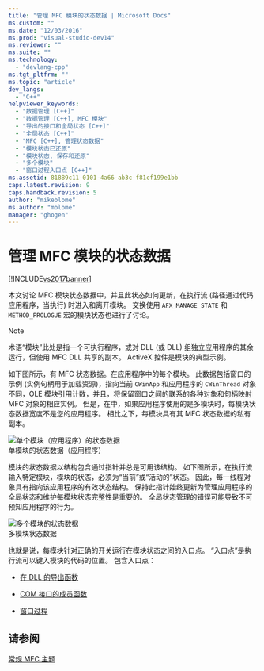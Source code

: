 ```yaml
---
title: "管理 MFC 模块的状态数据 | Microsoft Docs"
ms.custom: ""
ms.date: "12/03/2016"
ms.prod: "visual-studio-dev14"
ms.reviewer: ""
ms.suite: ""
ms.technology: 
  - "devlang-cpp"
ms.tgt_pltfrm: ""
ms.topic: "article"
dev_langs: 
  - "C++"
helpviewer_keywords: 
  - "数据管理 [C++]"
  - "数据管理 [C++], MFC 模块"
  - "导出的接口和全局状态 [C++]"
  - "全局状态 [C++]"
  - "MFC [C++], 管理状态数据"
  - "模块状态已还原"
  - "模块状态, 保存和还原"
  - "多个模块"
  - "窗口过程入口点 [C++]"
ms.assetid: 81889c11-0101-4a66-ab3c-f81cf199e1bb
caps.latest.revision: 9
caps.handback.revision: 5
author: "mikeblome"
ms.author: "mblome"
manager: "ghogen"
---
```

# 管理 MFC 模块的状态数据
[!INCLUDE[vs2017banner](../assembler/inline/includes/vs2017banner.md)]

本文讨论 MFC 模块状态数据中，并且此状态如何更新，在执行流 \(路径通过代码应用程序，当执行\) 时进入和离开模块。  交换使用 `AFX_MANAGE_STATE` 和 `METHOD_PROLOGUE` 宏的模块状态也进行了讨论。  
  
> [!NOTE]
>  术语“模块”此处是指一个可执行程序，或对 DLL \(或 DLL\) 组独立应用程序的其余运行，但使用 MFC DLL 共享的副本。  ActiveX 控件是模块的典型示例。  
  
 如下图所示，有 MFC 状态数据。在应用程序中的每个模块。  此数据包括窗口的示例 \(实例句柄用于加载资源\)，指向当前 `CWinApp` 和应用程序的 `CWinThread` 对象不同，OLE 模块引用计数，并且，将保留窗口之间的联系的各种对象和句柄映射 MFC 对象的相应实例。  但是，在中，如果应用程序使用的是多模块时，每模块状态数据宽度不是您的应用程序。  相比之下，每模块具有其 MFC 状态数据的私有副本。  
  
 ![单个模块（应用程序）的状态数据](../Image/vc387N1.gif "vc387N1")  
单模块的状态数据（应用程序）  
  
 模块的状态数据以结构包含通过指针并总是可用该结构。  如下图所示，在执行流输入特定模块，模块的状态，必须为“当前”或“活动的”状态。  因此，每一线程对象具有指向该应用程序的有效状态结构。  保持此指针始终更新为管理应用程序的全局状态和维护每模块状态完整性是重要的。  全局状态管理的错误可能导致不可预知应用程序的行为。  
  
 ![多个模块的状态数据](../mfc/media/vc387n2.png "vc387N2")  
多模块状态数据  
  
 也就是说，每模块针对正确的开关运行在模块状态之间的入口点。  “入口点”是执行流可以键入模块的代码的位置。  包含入口点：  
  
-   [在 DLL 的导出函数](../mfc/exported-dll-function-entry-points.md)  
  
-   [COM 接口的成员函数](../mfc/com-interface-entry-points.md)  
  
-   [窗口过程](../mfc/window-procedure-entry-points.md)  
  
## 请参阅  
 [常规 MFC 主题](../mfc/general-mfc-topics.md)